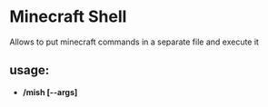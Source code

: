 # Minecraft Shell
Allows to put minecraft commands in a separate file and execute it

## usage:
* __/mish [--args] <script> [params]__
  
  executes __script.mish__ located in __.minecraft/scripts__ or __minecraft/scripts__ or __server_folder/scripts__

## syntax:
_Comment you code with __#__:_  
  `# hi there!`

_Manage variables:_  
    __${variable1=variable2=...=variablen=value}__  
  /say Value is: __${variable}__
  
_Pass parameters to scripts:_  
  __/mish initArcher ${player=John}__
  
_Save flexibility with escape sequences:_  
  use __\\__ to escape syntax symbols like __\\${word\\}__ and __\\\\__ to display __\\__
  
_Use __if__ statement to check variable value:_  
  ```mish
  if ${isServer}
       /say This script is run by a server
   else
       /say This script is run by ${player}
   ```


## params:
* __--raw__

  executes script commands with mish syntax parsing disabled.
 
* __--max-loop-depth n__

  sets maximum amount of code repeats inside loops. That's because if you get an infinite loop somehow
  you we won't be able to stop it via minecraft console
  
* __--noop__

  Forces mish to execute non-operator scripts if called by an operator.
  
_Benefits of using mish syntax_:

## server-side:
If server supports __mish__ then calling __/mish__ within the client side will execute 
scripts located in __server_folder/scripts__. This can be used to create rpg presets and so on.

## examples:
/give __${player}__ minecraft:bow

/give __${player} ${item} ${amount}__

/scoreboard players set @e[type=__${type}__] __${score}__ 10


__\#__ I don't know why you might want to do this but...

/say __${what=Something} ${what}__
